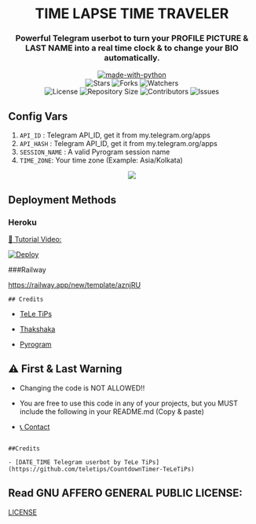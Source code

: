 <h1 align= center>TIME LAPSE TIME TRAVELER</h1>
<h3 align = center>Powerful Telegram userbot to turn your PROFILE PICTURE & LAST NAME into a real time clock & to change your BIO automatically.</h3>
<p align="center">
<a href="https://python.org"><img src="http://forthebadge.com/images/badges/made-with-python.svg" alt="made-with-python"></a>
<br>
    <img src="https://img.shields.io/github/stars/teletips/DATE_TIME_USERBOT-TeLeTiPs?style=for-the-badge" alt="Stars">
    <img src="https://img.shields.io/github/forks/teletips/DATE_TIME_USERBOT-TeLeTiPs?style=for-the-badge" alt="Forks">
    <img src="https://img.shields.io/github/watchers/teletips/DATE_TIME_USERBOT-TeLeTiPs?style=for-the-badge" alt="Watchers"> 
<br>
    <img src="https://img.shields.io/github/license/teletips/DATE_TIME_USERBOT-TeLeTiPs?style=for-the-badge" alt="License">
    <img src="https://img.shields.io/github/repo-size/teletips/DATE_TIME_USERBOT-TeLeTiPs?style=for-the-badge" alt="Repository Size">
    <img src="https://img.shields.io/github/contributors/teletips/DATE_TIME_USERBOT-TeLeTiPs?style=for-the-badge" alt="Contributors">
    <img src="https://img.shields.io/github/issues/teletips/DATE_TIME_USERBOT-TeLeTiPs?style=for-the-badge" alt="Issues">
</p>  

## Config Vars
1. `API_ID` : Telegram API_ID, get it from my.telegram.org/apps
2. `API_HASH` : Telegram API_ID, get it from my.telegram.org/apps
3. `SESSION_NAME` : A valid Pyrogram session name
4. `TIME_ZONE`: Your time zone (Example: Asia/Kolkata)

<p align="center">
<img src="https://telegra.ph/file/577fd708b51a9c60053f7.jpg">
<p>
 
## Deployment Methods

### Heroku

[🎥 Tutorial Video: ](https://www.youtube.com/watch?v=S40XsVJOtJo)    
    
[![Deploy](https://www.herokucdn.com/deploy/button.svg)](https://heroku.com/deploy?template=https://github.com/MRK-YT/DATE_TIME_USERBOT-TeLeTiPs)

###Railway

https://railway.app/new/template/aznjRU

    ## Credits

- [TeLe TiPs](https://github.com/teletips)

- [Thakshaka](https://t.me/thakshakar)

- [Pyrogram](https://github.com/pyrogram/pyrogram)

## ⚠️ First & Last Warning

- Changing the code is NOT ALLOWED!!    

- You are free to use this code in any of your projects, but you MUST include the following in your README.md (Copy & paste)

- [📞 Contact](https://t.me/tele_gram_tips_bot)

```

##Credits

- [DATE_TIME Telegram userbot by TeLe TiPs] (https://github.com/teletips/CountdownTimer-TeLeTiPs)

```

## Read GNU AFFERO GENERAL PUBLIC LICENSE: 

[LICENSE](https://github.com/teletips/DATE_TIME_USERBOT-TeLeTiPs/blob/main/LICENSE)

